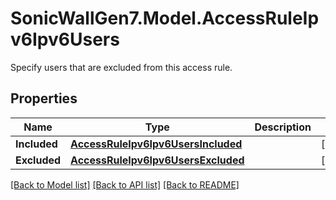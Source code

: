 # SonicWallGen7.Model.AccessRuleIpv6Ipv6Users
Specify users that are excluded from this access rule.

## Properties

Name | Type | Description | Notes
------------ | ------------- | ------------- | -------------
**Included** | [**AccessRuleIpv6Ipv6UsersIncluded**](AccessRuleIpv6Ipv6UsersIncluded.md) |  | [optional] 
**Excluded** | [**AccessRuleIpv6Ipv6UsersExcluded**](AccessRuleIpv6Ipv6UsersExcluded.md) |  | [optional] 

[[Back to Model list]](../README.md#documentation-for-models) [[Back to API list]](../README.md#documentation-for-api-endpoints) [[Back to README]](../README.md)


